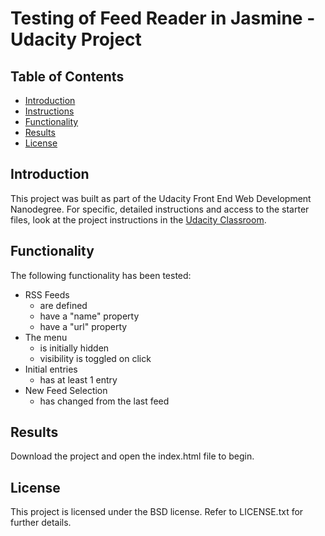 # Testing of Feed Reader in Jasmine - Udacity Project

## Table of Contents

* [Introduction](#introduction)
* [Instructions](#instructions)
* [Functionality](#functionality)
* [Results](#results)
* [License](#license)

## Introduction

This project was built as part of the Udacity Front End Web Development Nanodegree. For specific, detailed instructions and access to the starter files, look at the project instructions in the [Udacity Classroom](https://classroom.udacity.com/).

## Functionality

The following functionality has been tested:
  - RSS Feeds
      - are defined
      - have a "name" property
      - have a "url" property
  - The menu
      - is initially hidden
      - visibility is toggled on click
  - Initial entries
      - has at least 1 entry
  - New Feed Selection
      - has changed from the last feed


## Results

Download the project and open the index.html file to begin.

## License

This project is licensed under the BSD license. Refer to LICENSE.txt for further details.
